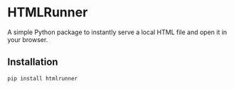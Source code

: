 # HTMLRunner

A simple Python package to instantly serve a local HTML file and open it in your browser.

## Installation

```bash
pip install htmlrunner

